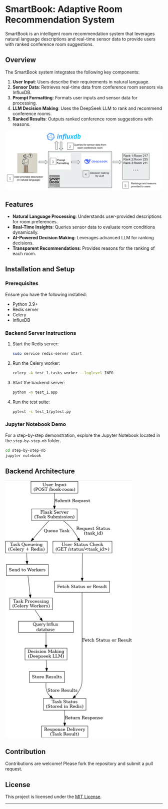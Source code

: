 # SmartBook: Adaptive Room Recommendation System

SmartBook is an intelligent room recommendation system that leverages natural language descriptions and real-time sensor data to provide users with ranked conference room suggestions.

## Overview

The SmartBook system integrates the following key components:
1. **User Input**: Users describe their requirements in natural language.
2. **Sensor Data**: Retrieves real-time data from conference room sensors via InfluxDB.
3. **Prompt Formatting**: Formats user inputs and sensor data for processing.
4. **LLM Decision Making**: Uses the DeepSeek LLM to rank and recommend conference rooms.
5. **Ranked Results**: Outputs ranked conference room suggestions with reasons.

![System Overview](./images/overview.png)

## Features

- **Natural Language Processing**: Understands user-provided descriptions for room preferences.
- **Real-Time Insights**: Queries sensor data to evaluate room conditions dynamically.
- **AI-Powered Decision Making**: Leverages advanced LLM for ranking decisions.
- **Transparent Recommendations**: Provides reasons for the ranking of each room.

## Installation and Setup

### Prerequisites

Ensure you have the following installed:
- Python 3.9+
- Redis server
- Celery
- InfluxDB

### Backend Server Instructions

1. Start the Redis server:
   ```bash
   sudo service redis-server start
   ```

2. Run the Celery worker:
   ```bash
   celery -A test_1.tasks worker --loglevel INFO
   ```

3. Start the backend server:
   ```bash
   python -m test_1.app
   ```

4. Run the test suite:
   ```bash
   pytest -s test_1/pytest.py
   ```

### Jupyter Notebook Demo

For a step-by-step demonstration, explore the Jupyter Notebook located in the `step-by-step-nb` folder.

```bash
cd step-by-step-nb
jupyter notebook
```

## Backend Architecture


![System Diagram](./images/backend.png)

## Contribution

Contributions are welcome! Please fork the repository and submit a pull request.

## License

This project is licensed under the [MIT License](./LICENSE).

---

